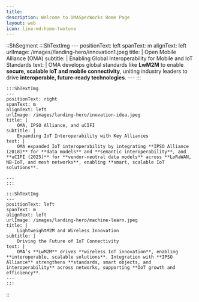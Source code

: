 ```yaml
---
title: 
description: Welcome to OMASpecWorks Home Page
layout: web
icon: line-md:home-twotone
---
```


::ShSegment
    :::ShTextImg
    ---
    positionText: left
    spanText: m
    alignText: left
    urlImage: /images//landing-hero/innovation1.jpeg
    title: |
        Open Mobile Alliance (OMA)
    subtitle: |
        Enabling Global Interoperability for Mobile and IoT Standards
    text: |
        OMA develops global standards like **LwM2M** to enable **secure, scalable IoT and mobile connectivity**, uniting industry leaders to drive **interoperable, future-ready technologies**.
    ---
    :::

    :::ShTextImg
    ---
    positionText: right
    spanText: m
    alignText: left
    urlImage: /images/landing-hero/inovation-idea.jpeg
    title: |
        OMA, IPSO Alliance, and uCIFI
    subtitle: |
        Expanding IoT Interoperability with Key Alliances
    text: |
        OMA expanded IoT interoperability by integrating **IPSO Alliance (2018)** for **data models** and **semantic interoperability**, and **uCIFI (2025)** for **vendor-neutral data models** across **LoRaWAN, NB-IoT, and mesh networks**, enabling **smart, scalable IoT solutions**.
 
    ---
    :::

    :::ShTextImg
    ---
    positionText: left
    spanText: m
    alignText: left
    urlImage: /images/landing-hero/machine-learn.jpeg
    title: |
        LightweightM2M and Wireless Innovation
    subtitle: |
        Driving the Future of IoT Connectivity
    text: |
        OMA’s **LwM2M** drives **wireless IoT innovation**, enabling **interoperable, scalable solutions**. Integration with **IPSO Alliance** strengthens **standards, smart objects, and interoperability** across networks, supporting **IoT growth and efficiency**.  
    ---
    :::
::